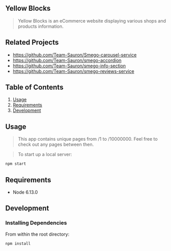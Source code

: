## Yellow Blocks

> Yellow Blocks is an eCommerce website displaying various shops and products information.

## Related Projects

  - https://github.com/Team-Sauron/Smego-carousel-service
  - https://github.com/Team-Sauron/smego-accordion
  - https://github.com/Team-Sauron/smego-info-section
  - https://github.com/Team-Sauron/smego-reviews-service

## Table of Contents

1. [Usage](#Usage)
1. [Requirements](#requirements)
1. [Development](#development)

## Usage

> This app contains unique pages from /1 to /10000000. Feel free to check out any pages between then.  

> To start up a local server:

```sh
npm start
```

## Requirements

- Node 6.13.0

## Development

### Installing Dependencies

From within the root directory:

```sh
npm install
```
